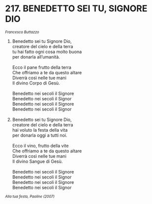 # 217. BENEDETTO SEI TU, SIGNORE DIO

<sub><i>Francesco Buttazzo</i></sub>
<ol>
	<li>Benedetto sei tu Signore Dio,<br>
		creatore del cielo e della terra<br>
		tu hai fatto ogni cosa molto buona<br>
		per donarla all’umanità.<br><br>
		Ecco il pane frutto della terra<br>
		Che offriamo a te da questo altare<br>
		Diverrà così nelle tue mani<br>
		Il divino Corpo di Gesù.<br><br>
		Benedetto nei secoli il Signore<br>
		Benedetto nei secoli il Signor<br>
		Benedetto nei secoli il Signore<br>
		Benedetto nei secoli il Signor</li><br>
	<li>Benedetto sei tu Signore Dio,<br>
		creatore del cielo e della terra<br>
		hai voluto la festa della vita<br>
		per donarla oggi a tutti noi.<br><br>
		Ecco il vino, frutto della vite<br>
		Che offriamo a te da questo altare<br>
		Diverrà così nelle tue mani<br>
		Il divino Sangue di Gesù.<br><br>
		Benedetto nei secoli il Signore<br>
		Benedetto nei secoli il Signor<br>
		Benedetto nei secoli il Signore<br>
		Benedetto nei secoli il Signor</li>
</ol>
<sub><i>Alla tua festa, Paoline (2007)</i></sub>
